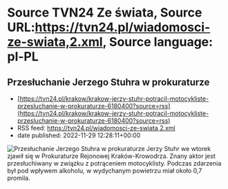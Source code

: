 # Source TVN24 Ze świata, Source URL:https://tvn24.pl/wiadomosci-ze-swiata,2.xml, Source language: pl-PL

## Przesłuchanie Jerzego Stuhra w prokuraturze
 - [https://tvn24.pl/krakow/krakow-jerzy-stuhr-potracil-motocykliste-przesluchanie-w-prokuraturze-6180400?source=rss](https://tvn24.pl/krakow/krakow-jerzy-stuhr-potracil-motocykliste-przesluchanie-w-prokuraturze-6180400?source=rss)
 - RSS feed: https://tvn24.pl/wiadomosci-ze-swiata,2.xml
 - date published: 2022-11-29 12:28:11+00:00

<img alt="Przesłuchanie Jerzego Stuhra w prokuraturze" src="https://tvn24.pl/najnowsze/cdn-zdjecieb219a84dda843c7d07ecfae7d5acea6f-jerzy-stuhr-w-tak-jest-4474957/alternates/LANDSCAPE_1280" />
    Jerzy Stuhr we wtorek zjawił się w Prokuraturze Rejonowej Kraków-Krowodrza. Znany aktor jest przesłuchiwany w związku z potrąceniem motocyklisty. Podczas zdarzenia był pod wpływem alkoholu, w wydychanym powietrzu miał około 0,7 promila.
